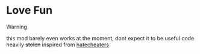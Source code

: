 # Love Fun

> [!WARNING]
> this mod barely even works at the moment, dont expect it to be useful
code heavily ~~stolen~~ inspired from [hatecheaters](https://github.com/SubAt0m1c/HateCheaters)